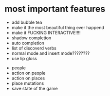 # most important features

+ add bubble tea
+ make it the most beautiful thing ever happend
+ make it FUCKING INTERACTIVE!!!!
+ shadow completion
+ auto completion
+ list of discoverd verbs
+ normal mode and insert mode????????
+ use lip gloss
- people
- action on people
- action on places
- place mutations
- save state of the game
